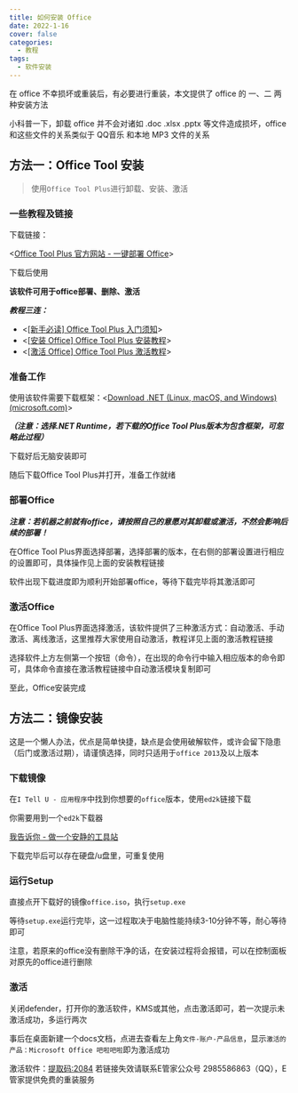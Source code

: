 ```yaml
---
title: 如何安装 Office
date: 2022-1-16
cover: false
categories:
  - 教程
tags:
  - 软件安装
---
```


在 office 不幸损坏或重装后，有必要进行重装，本文提供了 office 的 一、二 两种安装方法

小科普一下，卸载 office 并不会对诸如 .doc .xlsx .pptx 等文件造成损坏，office 和这些文件的关系类似于 QQ音乐 和本地 MP3 文件的关系

## 方法一：Office Tool 安装

> 使用`Office Tool Plus`进行卸载、安装、激活

### 一些教程及链接

下载链接：

<[Office Tool Plus 官方网站 - 一键部署 Office](https://otp.landian.vip/zh-cn/)>

下载后使用

**该软件可用于office部署、删除、激活**

***教程三连：***

- <[[新手必读] Office Tool Plus 入门须知](https://www.coolhub.top/archives/42)>
- <[[安装 Office\] Office Tool Plus 安装教程](https://www.coolhub.top/archives/11)>
- <[[激活 Office] Office Tool Plus 激活教程](https://www.coolhub.top/archives/14)>

### 准备工作

使用该软件需要下载框架：<[Download .NET (Linux, macOS, and Windows) (microsoft.com)](https://dotnet.microsoft.com/en-us/download)>

***（注意：选择.NET Runtime，若下载的Office Tool Plus版本为包含框架，可忽略此过程）***

下载好后无脑安装即可

随后下载Office Tool Plus并打开，准备工作就绪

### 部署Office

***注意：若机器之前就有office，请按照自己的意愿对其卸载或激活，不然会影响后续的部署！***

在Office Tool Plus界面选择部署，选择部署的版本，在右侧的部署设置进行相应的设置即可，具体操作见上面的安装教程链接

软件出现下载进度即为顺利开始部署office，等待下载完毕将其激活即可

### 激活Office

在Office Tool Plus界面选择激活，该软件提供了三种激活方式：自动激活、手动激活、离线激活，这里推荐大家使用自动激活，教程详见上面的激活教程链接

选择软件上方左侧第一个按钮（命令），在出现的命令行中输入相应版本的命令即可，具体命令直接在激活教程链接中自动激活模块复制即可

至此，Office安装完成



## 方法二：镜像安装

这是一个懒人办法，优点是简单快捷，缺点是会使用破解软件，或许会留下隐患（后门或激活过期），请谨慎选择，同时只适用于`office 2013`及以上版本

### 下载镜像

在`I Tell U - 应用程序`中找到你想要的`office`版本，使用`ed2k`链接下载

你需要用到一个`ed2k`下载器

[我告诉你 - 做一个安静的工具站](https://msdn.itellyou.cn/)

下载完毕后可以存在硬盘/u盘里，可重复使用

### 运行Setup

直接点开下载好的镜像`office.iso`，执行`setup.exe`

等待`setup.exe`运行完毕，这一过程取决于电脑性能持续3-10分钟不等，耐心等待即可

注意，若原来的office没有删除干净的话，在安装过程将会报错，可以在控制面板对原先的office进行删除

### 激活

关闭defender，打开你的激活软件，KMS或其他，点击激活即可，若一次提示未激活成功，多运行两次

事后在桌面新建一个docs文档，点进去查看左上角`文件-账户-产品信息`，显示`激活的产品：Microsoft Office 吧啦吧啦`即为激活成功

激活软件：[提取码:2084](https://www.123pan.com/s/ODW8Vv-fHYoA)
若链接失效请联系E管家公众号 2985586863（QQ），E管家提供免费的重装服务

